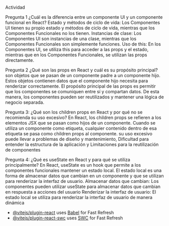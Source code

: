 Actividad

Pregunta 1
¿Cuál es la diferencia entre un componente UI y un componente funcional en React?
Estado y métodos de ciclo de vida: Los Componentes UI tienen su propio estado y métodos de ciclo de vida, mientras que los Componentes Funcionales no los tienen.
Instancias de clase: Los Componentes UI son instancias de una clase, mientras que los Componentes Funcionales son simplemente funciones.
Uso de this: En los Componentes UI, se utiliza this para acceder a las props y el estado, mientras que en los Componentes Funcionales, se utilizan las props directamente.

Pregunta 2
¿Qué son las props en React y cuál es su propósito principal?
son objetos que se pasan de un componente padre a un componente hijo. Estos objetos contienen datos que el componente hijo necesita para renderizar correctamente.
El propósito principal de las props es permitir que los componentes se comuniquen entre sí y compartan datos. De esta manera, los componentes pueden ser reutilizados y 
mantener una lógica de negocio separada.

Pregunta 3:
¿Qué son los children props en React y por qué no se recomienda su uso excesivo?
En React, los children props se refieren a los elementos JSX que se pasan como hijos de un componente. Cuando se utiliza un componente como etiqueta, cualquier contenido dentro de esa etiqueta se pasa como children props al componente.
su uso excesivo puede llevar a problemas de diseño y mantenimiento,
Dificultad para entender la estructura de la aplicación y  Limitaciones para la reutilización de componentes

Pregunta 4:
¿Qué es useState en React y para qué se utiliza principalmente?
En React, useState es un hook que permite a los componentes funcionales mantener un estado local. 
El estado local es una forma de almacenar datos que cambian en un componente y que se utilizan para
renderizar la interfaz de usuario.
Almacenar datos que cambian: Los componentes pueden utilizar useState para almacenar datos que cambian en respuesta a acciones del usuario
Renderizar la interfaz de usuario: El estado local se utiliza para renderizar la interfaz de usuario de manera dinámica




- [@vitejs/plugin-react](https://github.com/vitejs/vite-plugin-react/blob/main/packages/plugin-react/README.md) uses [Babel](https://babeljs.io/) for Fast Refresh
- [@vitejs/plugin-react-swc](https://github.com/vitejs/vite-plugin-react-swc) uses [SWC](https://swc.rs/) for Fast Refresh
